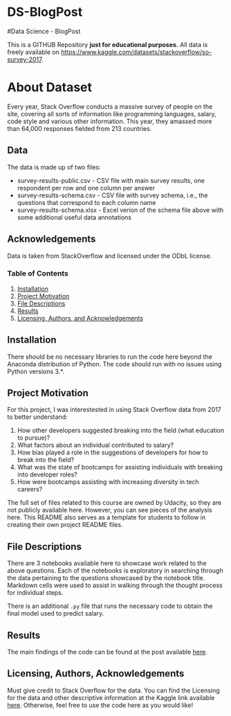 # DS-BlogPost
#Data Science - BlogPost

This is a GITHUB Repository **just for educational purposes.** All data is freely available on https://www.kaggle.com/datasets/stackoverflow/so-survey-2017.

# About Dataset
Every year, Stack Overflow conducts a massive survey of people on the site, covering all sorts of information like programming languages, salary, code style and various other information. This year, they amassed more than 64,000 responses fielded from 213 countries.

## Data
The data is made up of two files:

* survey-results-public.csv - CSV file with main survey results, one respondent per row and one column per answer
* survey-results-schema.csv - CSV file with survey schema, i.e., the questions that correspond to each column name
* survey-results-schema.xlsx - Excel verion of the schema file above with some additional useful data annotations

## Acknowledgements
Data is taken from StackOverflow and licensed under the ODbL license.


### Table of Contents

1. [Installation](#installation)
2. [Project Motivation](#motivation)
3. [File Descriptions](#files)
4. [Results](#results)
5. [Licensing, Authors, and Acknowledgements](#licensing)

## Installation <a name="installation"></a>

There should be no necessary libraries to run the code here beyond the Anaconda distribution of Python. The code should run with no issues using Python versions 3.*.

## Project Motivation<a name="motivation"></a>

For this project, I was interestested in using Stack Overflow data from 2017 to better understand:

1. How other developers suggested breaking into the field (what education to pursue)?
2. What factors about an individual contributed to salary?
3. How bias played a role in the suggestions of developers for how to break into the field?
4. What was the state of bootcamps for assisting individuals with breaking into developer roles?
5. How were bootcamps assisting with increasing diversity in tech careers?

The full set of files related to this course are owned by Udacity, so they are not publicly available here.  However, you can see pieces of the analysis here.  This README also serves as a template for students to follow in creating their own project README files.


## File Descriptions <a name="files"></a>

There are 3 notebooks available here to showcase work related to the above questions.  Each of the notebooks is exploratory in searching through the data pertaining to the questions showcased by the notebook title.  Markdown cells were used to assist in walking through the thought process for individual steps.  

There is an additional `.py` file that runs the necessary code to obtain the final model used to predict salary.

## Results<a name="results"></a>

The main findings of the code can be found at the post available [here](https://medium.com/@josh_2774/how-do-you-become-a-developer-5ef1c1c68711).

## Licensing, Authors, Acknowledgements<a name="licensing"></a>

Must give credit to Stack Overflow for the data.  You can find the Licensing for the data and other descriptive information at the Kaggle link available [here](https://www.kaggle.com/stackoverflow/so-survey-2017/data).  Otherwise, feel free to use the code here as you would like! 

